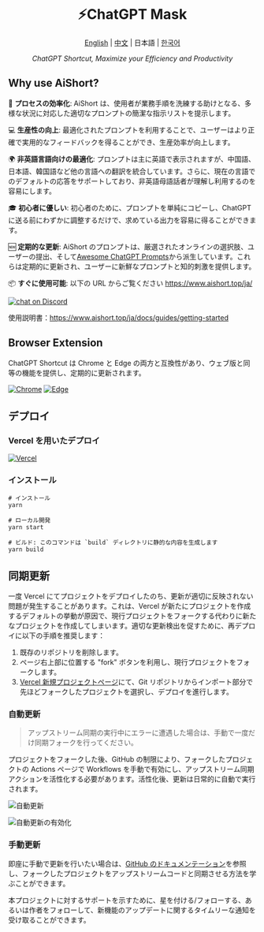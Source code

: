 <h1 align="center">
⚡️ChatGPT Mask
</h1>
<p align="center">
    <a href="./README-en.md">English</a> | <a href="./README.md">中文</a> | 日本語 | <a href="./README-ko.md">한국어</a>
</p>
<p align="center">
    <em>ChatGPT Shortcut, Maximize your Efficiency and Productivity</em>
</p>

## Why use AiShort?

🚀 **プロセスの効率化**: AiShort は、使用者が業務手順を洗練する助けとなる、多様な状況に対応した適切なプロンプトの簡潔な指示リストを提示します。

💻 **生産性の向上**: 最適化されたプロンプトを利用することで、ユーザーはより正確で実用的なフィードバックを得ることができ、生産効率が向上します。

🌍 **非英語言語向けの最適化**: プロンプトは主に英語で表示されますが、中国語、日本語、韓国語など他の言語への翻訳を統合しています。さらに、現在の言語でのデフォルトの応答をサポートしており、非英語母語話者が理解し利用するのを容易にします。

🎓 **初心者に優しい**: 初心者のために、プロンプトを単純にコピーし、ChatGPT に送る前にわずかに調整するだけで、求めている出力を容易に得ることができます。

🆕 **定期的な更新**: AiShort のプロンプトは、厳選されたオンラインの選択肢、ユーザーの提出、そして[Awesome ChatGPT Prompts](https://github.com/f/awesome-chatgpt-prompts)から派生しています。これらは定期的に更新され、ユーザーに新鮮なプロンプトと知的刺激を提供します。

📦 **すぐに使用可能**: 以下の URL からご覧ください <https://www.aishort.top/ja/>

<a href="https://discord.gg/PZTQfJ4GjX">
   <img src="https://img.shields.io/discord/1048780149899939881?color=%2385c8c8&label=Discord&logo=discord&style=for-the-badge" alt="chat on Discord" />
</a>

使用説明書：<https://www.aishort.top/ja/docs/guides/getting-started>

## Browser Extension

ChatGPT Shortcut は Chrome と Edge の両方と互換性があり、ウェブ版と同等の機能を提供し、定期的に更新されます。

<a href="https://chrome.google.com/webstore/detail/chatgpt-shortcut/blcgeoojgdpodnmnhfpohphdhfncblnj">
  <img src="https://img.newzone.top/2023-06-05-12-28-49.png?imageMogr2/format/webp"  alt="Chrome" valign="middle" /></a>

<a href="https://microsoftedge.microsoft.com/addons/detail/chatgpt-shortcut/hnggpalhfjmdhhmgfjpmhlfilnbmjoin">
  <img src="https://img.newzone.top/2023-06-05-12-26-20.png?imageMogr2/format/webp" alt="Edge" valign="middle" /></a>

## デプロイ

### Vercel を用いたデプロイ

[![Vercel](https://vercel.com/button)](https://vercel.com/new/clone?repository-url=https%3A%2F%2Fgithub.com%2Frockbenben%2FChatGPT-Shortcut%2Ftree%2Fgh-pages)

### インストール

```shell
# インストール
yarn

# ローカル開発
yarn start

# ビルド: このコマンドは `build` ディレクトリに静的な内容を生成します
yarn build
```

## 同期更新

一度 Vercel にてプロジェクトをデプロイしたのち、更新が適切に反映されない問題が発生することがあります。これは、Vercel が新たにプロジェクトを作成するデフォルトの挙動が原因で、現行プロジェクトをフォークする代わりに新たなプロジェクトを作成してしまいます。適切な更新検出を促すために、再デプロイに以下の手順を推奨します：

1. 既存のリポジトリを削除します。
2. ページ右上部に位置する "fork" ボタンを利用し、現行プロジェクトをフォークします。
3. [Vercel 新規プロジェクトページ](https://vercel.com/new)にて、Git リポジトリからインポート部分で先ほどフォークしたプロジェクトを選択し、デプロイを進行します。

### 自動更新

> アップストリーム同期の実行中にエラーに遭遇した場合は、手動で一度だけ同期フォークを行ってください。

プロジェクトをフォークした後、GitHub の制限により、フォークしたプロジェクトの Actions ページで Workflows を手動で有効にし、アップストリーム同期アクションを活性化する必要があります。活性化後、更新は日常的に自動で実行されます。

![自動更新](https://img.newzone.top/2023-05-19-11-57-59.png?imageMogr2/format/webp)

![自動更新の有効化](https://img.newzone.top/2023-05-19-11-59-26.png?imageMogr2/format/webp)

### 手動更新

即座に手動で更新を行いたい場合は、[GitHub のドキュメンテーション](https://docs.github.com/en/pull-requests/collaborating-with-pull-requests/working-with-forks/syncing-a-fork)を参照し、フォークしたプロジェクトをアップストリームコードと同期させる方法を学ぶことができます。

本プロジェクトに対するサポートを示すために、星を付ける/フォローする、あるいは作者をフォローして、新機能のアップデートに関するタイムリーな通知を受け取ることができます。
